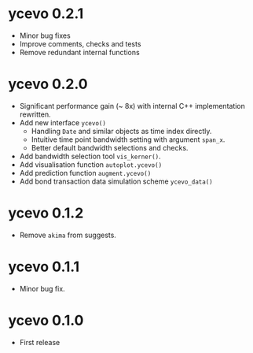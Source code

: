 # ycevo 0.2.1

* Minor bug fixes
* Improve comments, checks and tests
* Remove redundant internal functions

# ycevo 0.2.0

* Significant performance gain (~ 8x) with internal C++ implementation rewritten.
* Add new interface `ycevo()`
    - Handling `Date` and similar objects as time index directly.
    - Intuitive time point bandwidth setting with argument `span_x`.
    - Better default bandwidth selections and checks. 
* Add bandwidth selection tool `vis_kerner()`.
* Add visualisation function `autoplot.ycevo()`
* Add prediction function `augment.ycevo()`
* Add bond transaction data simulation scheme `ycevo_data()`

# ycevo 0.1.2

* Remove `akima` from suggests.

# ycevo 0.1.1

* Minor bug fix.

# ycevo 0.1.0

* First release
